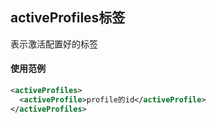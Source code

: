 ## activeProfiles标签

表示激活配置好的<profile>标签



#### 使用范例

```xml
<activeProfiles>
  <activeProfile>profile的id</activeProfile>
</activeProfiles>
```

